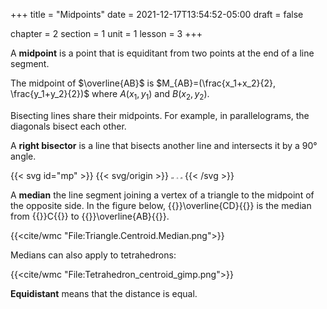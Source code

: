 +++
title = "Midpoints"
date = 2021-12-17T13:54:52-05:00
draft = false

chapter = 2
section = 1
unit = 1
lesson = 3
+++

A **midpoint** is a point that is equiditant from two points at the end of a line segment.

The midpoint of $\overline{AB}$ is $M_{AB}=(\frac{x_1+x_2}{2}, \frac{y_1+y_2}{2})$
where
$A(x_1, y_1)$
and
$B(x_2, y_2)$.

Bisecting lines share their midpoints. For example, in parallelograms, the diagonals bisect each other.

A **right bisector** is a line that bisects another line and intersects it by a $90°$ angle.

{{< svg id="mp" >}}
{{< svg/origin >}}
	<path d="M25 50 L75 50" stroke="#000" />
	<path d="M40 46 l0 8 m-5 -8 l0 8" stroke="#000" />
	<path d="M65 46 l0 8 m-5 -8 l0 8" stroke="#000" />
	<circle cx="50" cy="50" r="2" fill="#000"/>
	<circle cx="25" cy="50" r="2" fill="#000"/>
	<circle cx="75" cy="50" r="2" fill="#000"/>
	<text x="50" y="45" style="font: italic 5px serif;">M</text>
	<text x="25" y="45" style="font: italic 5px serif;">A</text>
	<text x="75" y="45" style="font: italic 5px serif;">B</text>
{{< /svg >}}

A **median** the line segment joining a vertex of a triangle to the midpoint of the opposite side.
In the figure below, {{<mi>}}\overline{CD}{{</mi>}} is the median from {{<mi>}}C{{</mi>}} to {{<mi>}}\overline{AB}{{</mi>}}.

{{<cite/wmc "File:Triangle.Centroid.Median.png">}}

Medians can also apply to tetrahedrons:

{{<cite/wmc "File:Tetrahedron_centroid_gimp.png">}}

**Equidistant** means that the distance is equal.
